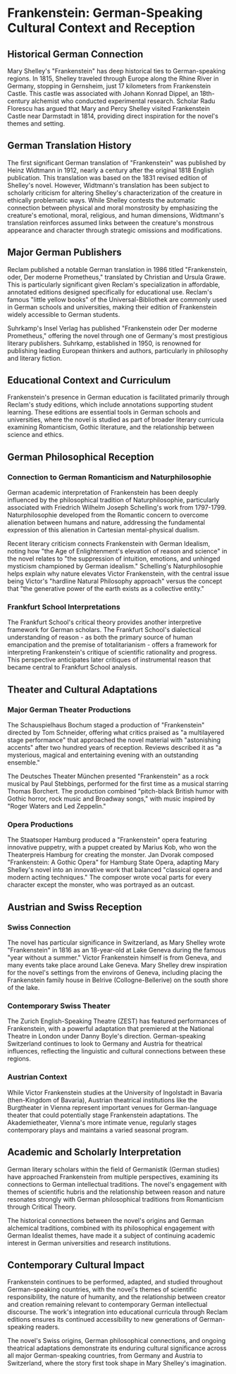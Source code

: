 # Frankenstein: German-Speaking Cultural Context and Reception

## Historical German Connection

Mary Shelley's "Frankenstein" has deep historical ties to German-speaking regions. In 1815, Shelley traveled through Europe along the Rhine River in Germany, stopping in Gernsheim, just 17 kilometers from Frankenstein Castle. This castle was associated with Johann Konrad Dippel, an 18th-century alchemist who conducted experimental research. Scholar Radu Florescu has argued that Mary and Percy Shelley visited Frankenstein Castle near Darmstadt in 1814, providing direct inspiration for the novel's themes and setting.

## German Translation History

The first significant German translation of "Frankenstein" was published by Heinz Widtmann in 1912, nearly a century after the original 1818 English publication. This translation was based on the 1831 revised edition of Shelley's novel. However, Widtmann's translation has been subject to scholarly criticism for altering Shelley's characterization of the creature in ethically problematic ways. While Shelley contests the automatic connection between physical and moral monstrosity by emphasizing the creature's emotional, moral, religious, and human dimensions, Widtmann's translation reinforces assumed links between the creature's monstrous appearance and character through strategic omissions and modifications.

## Major German Publishers

Reclam published a notable German translation in 1986 titled "Frankenstein, oder, Der moderne Prometheus," translated by Christian and Ursula Grawe. This is particularly significant given Reclam's specialization in affordable, annotated editions designed specifically for educational use. Reclam's famous "little yellow books" of the Universal-Bibliothek are commonly used in German schools and universities, making their edition of Frankenstein widely accessible to German students.

Suhrkamp's Insel Verlag has published "Frankenstein oder Der moderne Prometheus," offering the novel through one of Germany's most prestigious literary publishers. Suhrkamp, established in 1950, is renowned for publishing leading European thinkers and authors, particularly in philosophy and literary fiction.

## Educational Context and Curriculum

Frankenstein's presence in German education is facilitated primarily through Reclam's study editions, which include annotations supporting student learning. These editions are essential tools in German schools and universities, where the novel is studied as part of broader literary curricula examining Romanticism, Gothic literature, and the relationship between science and ethics.

## German Philosophical Reception

### Connection to German Romanticism and Naturphilosophie

German academic interpretation of Frankenstein has been deeply influenced by the philosophical tradition of Naturphilosophie, particularly associated with Friedrich Wilhelm Joseph Schelling's work from 1797-1799. Naturphilosophie developed from the Romantic concern to overcome alienation between humans and nature, addressing the fundamental expression of this alienation in Cartesian mental-physical dualism.

Recent literary criticism connects Frankenstein with German Idealism, noting how "the Age of Enlightenment's elevation of reason and science" in the novel relates to "the suppression of intuition, emotions, and unhinged mysticism championed by German idealism." Schelling's Naturphilosophie helps explain why nature elevates Victor Frankenstein, with the central issue being Victor's "hardline Natural Philosophy approach" versus the concept that "the generative power of the earth exists as a collective entity."

### Frankfurt School Interpretations

The Frankfurt School's critical theory provides another interpretive framework for German scholars. The Frankfurt School's dialectical understanding of reason - as both the primary source of human emancipation and the premise of totalitarianism - offers a framework for interpreting Frankenstein's critique of scientific rationality and progress. This perspective anticipates later critiques of instrumental reason that became central to Frankfurt School analysis.

## Theater and Cultural Adaptations

### Major German Theater Productions

The Schauspielhaus Bochum staged a production of "Frankenstein" directed by Tom Schneider, offering what critics praised as "a multilayered stage performance" that approached the novel material with "astonishing accents" after two hundred years of reception. Reviews described it as "a mysterious, magical and entertaining evening with an outstanding ensemble."

The Deutsches Theater München presented "Frankenstein" as a rock musical by Paul Stebbings, performed for the first time as a musical starring Thomas Borchert. The production combined "pitch-black British humor with Gothic horror, rock music and Broadway songs," with music inspired by "Roger Waters and Led Zeppelin."

### Opera Productions

The Staatsoper Hamburg produced a "Frankenstein" opera featuring innovative puppetry, with a puppet created by Marius Kob, who won the Theaterpreis Hamburg for creating the monster. Jan Dvorak composed "Frankenstein: A Gothic Opera" for Hamburg State Opera, adapting Mary Shelley's novel into an innovative work that balanced "classical opera and modern acting techniques." The composer wrote vocal parts for every character except the monster, who was portrayed as an outcast.

## Austrian and Swiss Reception

### Swiss Connection

The novel has particular significance in Switzerland, as Mary Shelley wrote "Frankenstein" in 1816 as an 18-year-old at Lake Geneva during the famous "year without a summer." Victor Frankenstein himself is from Geneva, and many events take place around Lake Geneva. Mary Shelley drew inspiration for the novel's settings from the environs of Geneva, including placing the Frankenstein family house in Belrive (Collogne-Bellerive) on the south shore of the lake.

### Contemporary Swiss Theater

The Zurich English-Speaking Theatre (ZEST) has featured performances of Frankenstein, with a powerful adaptation that premiered at the National Theatre in London under Danny Boyle's direction. German-speaking Switzerland continues to look to Germany and Austria for theatrical influences, reflecting the linguistic and cultural connections between these regions.

### Austrian Context

While Victor Frankenstein studies at the University of Ingolstadt in Bavaria (then-Kingdom of Bavaria), Austrian theatrical institutions like the Burgtheater in Vienna represent important venues for German-language theater that could potentially stage Frankenstein adaptations. The Akademietheater, Vienna's more intimate venue, regularly stages contemporary plays and maintains a varied seasonal program.

## Academic and Scholarly Interpretation

German literary scholars within the field of Germanistik (German studies) have approached Frankenstein from multiple perspectives, examining its connections to German intellectual traditions. The novel's engagement with themes of scientific hubris and the relationship between reason and nature resonates strongly with German philosophical traditions from Romanticism through Critical Theory.

The historical connections between the novel's origins and German alchemical traditions, combined with its philosophical engagement with German Idealist themes, have made it a subject of continuing academic interest in German universities and research institutions.

## Contemporary Cultural Impact

Frankenstein continues to be performed, adapted, and studied throughout German-speaking countries, with the novel's themes of scientific responsibility, the nature of humanity, and the relationship between creator and creation remaining relevant to contemporary German intellectual discourse. The work's integration into educational curricula through Reclam editions ensures its continued accessibility to new generations of German-speaking readers.

The novel's Swiss origins, German philosophical connections, and ongoing theatrical adaptations demonstrate its enduring cultural significance across all major German-speaking countries, from Germany and Austria to Switzerland, where the story first took shape in Mary Shelley's imagination.